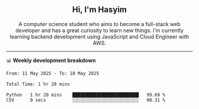 <h2 align="center">Hi, I'm Hasyim</h2>

<p align="center">A computer science student who aims to become a full-stack web developer and has a great curiosity to learn new things. I’m currently learning backend development using JavaScript and Cloud Engineer with AWS.</p>

---

📊 **Weekly development breakdown**

<!--START_SECTION:waka-->

```txt
From: 11 May 2025 - To: 18 May 2025

Total Time: 1 hr 28 mins

Python   1 hr 28 mins    █████████████████████████   99.69 %
CSV      0 secs          ░░░░░░░░░░░░░░░░░░░░░░░░░   00.31 %
```

<!--END_SECTION:waka-->

<!-- - You can reach me on **hasyim11c@gmail.com** -->

